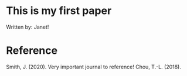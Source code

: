 # This is my first paper

Written by: Janet!

# Reference
Smith, J. (2020). Very important journal to reference!
Chou, T.-L. (2018).
